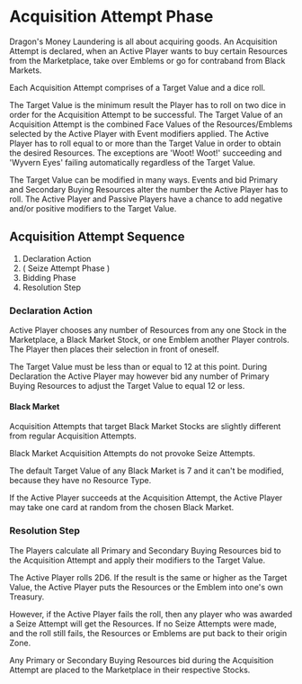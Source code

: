 # Acquisition Attempt Phase

Dragon's Money Laundering is all about acquiring goods. An Acquisition Attempt is declared, when an Active Player wants to buy certain Resources from the Marketplace, take over Emblems or go for contraband from Black Markets.

Each Acquisition Attempt comprises of a Target Value and a dice roll.

The Target Value is the minimum result the Player has to roll on two dice in order for the Acquisition Attempt to be successful. The Target Value of an Acquisition Attempt is the combined Face Values of the Resources/Emblems selected by the Active Player with Event modifiers applied. The Active Player has to roll equal to or more than the Target Value in order to obtain the desired Resources. The exceptions are 'Woot! Woot!' succeeding and 'Wyvern Eyes' failing automatically regardless of the Target Value.

The Target Value can be modified in many ways. Events and bid Primary and Secondary Buying Resources alter the number the Active Player has to roll. The Active Player and Passive Players have a chance to add negative and/or positive modifiers to the Target Value.

## Acquisition Attempt Sequence

1. Declaration Action
2. ( Seize Attempt Phase )
3. Bidding Phase
4. Resolution Step

### Declaration Action

Active Player chooses any number of Resources from any one Stock in the Marketplace, a Black Market Stock, or one Emblem another Player controls. The Player then places their selection in front of oneself.

The Target Value must be less than or equal to 12 at this point. During Declaration the Active Player may however bid any number of Primary Buying Resources to adjust the Target Value to equal 12 or less.

#### Black Market

Acquisition Attempts that target Black Market Stocks are slightly different from regular Acquisition Attempts.

Black Market Acquisition Attempts do not provoke Seize Attempts.

The default Target Value of any Black Market is 7 and it can't be modified, because they have no Resource Type.

If the Active Player succeeds at the Acquisition Attempt, the Active Player may take one card at random from the chosen Black Market.

### Resolution Step

The Players calculate all Primary and Secondary Buying Resources bid to the Acquisition Attempt and apply their modifiers to the Target Value.

The Active Player rolls 2D6. If the result is the same or higher as the Target Value, the Active Player puts the Resources or the Emblem into one's own Treasury.

However, if the Active Player fails the roll, then any player who was awarded a Seize Attempt will get the Resources. If no Seize Attempts were made, and the roll still fails, the Resources or Emblems are put back to their origin Zone.

Any Primary or Secondary Buying Resources bid during the Acquisition Attempt are placed to the Marketplace in their respective Stocks.
